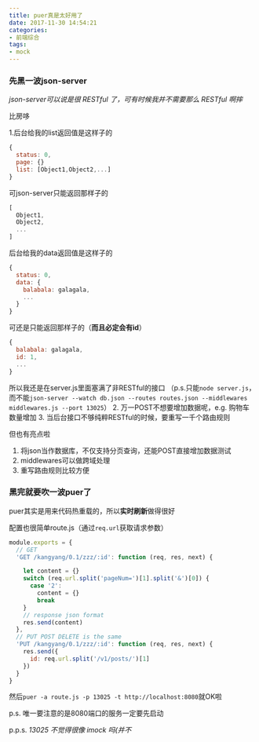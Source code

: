 ```yaml
---
title: puer真是太好用了
date: 2017-11-30 14:54:21
categories:
- 前端综合
tags:
- mock
---
```


### 先黑一波json-server

<!-- more -->

*json-server可以说是很 RESTful 了，可有时候我并不需要那么 RESTful 啊摔*

比房哆

1.后台给我的list返回值是这样子的
``` JavaScript
{
  status: 0,
  page: {}
  list: [Object1,Object2,...]
}
```
可json-server只能返回那样子的
``` JavaScript
[
  Object1,
  Object2,
  ...
]
```
后台给我的data返回值是这样子的
``` JavaScript
{
  status: 0,
  data: {
    balabala: galagala,
    ...
  }
}
```
可还是只能返回那样子的（**而且必定会有id**）
``` JavaScript
{
  balabala: galagala,
  id: 1,
  ...
}
```
所以我还是在server.js里面塞满了非RESTful的接口
（p.s.只能`node server.js`，而不能`json-server --watch db.json --routes routes.json --middlewares middlewares.js --port 13025`）
2. 万一POST不想要增加数据呢，e.g. 购物车数量增加
3. 当后台接口不够纯粹RESTful的时候，要重写一千个路由规则

但也有亮点啦
1. 将json当作数据库，不仅支持分页查询，还能POST直接增加数据测试
2. middlewares可以做跨域处理
3. 重写路由规则比较方便

### 黑完就要吹一波puer了

puer其实是用来代码热重载的，所以**实时刷新**做得很好

配置也很简单route.js（通过`req.url`获取请求参数）

``` JavaScript
module.exports = {
  // GET
  'GET /kangyang/0.1/zzz/:id': function (req, res, next) {

    let content = {}
    switch (req.url.split('pageNum=')[1].split('&')[0]) {
      case '2':
        content = {}
        break
    }
    // response json format
    res.send(content)
  },
  // PUT POST DELETE is the same
  'PUT /kangyang/0.1/zzz/:id': function (req, res, next) {
    res.send({
      id: req.url.split('/v1/posts/')[1]
    })
  }
}
```

然后`puer -a route.js -p 13025 -t http://localhost:8080`就OK啦

p.s. 唯一要注意的是8080端口的服务一定要先启动

p.p.s. *13025 不觉得很像 imock 吗(并不*
